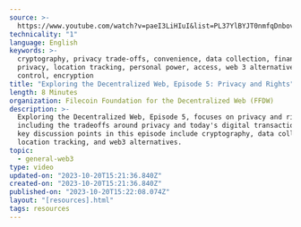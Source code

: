 ```yaml
---
source: >-
  https://www.youtube.com/watch?v=paeI3LiHIuI&list=PL37YlBYJT0nmfqDnbov6lKHUyZvRfQjap&index=6
technicality: "1"
language: English
keywords: >-
  cryptography, privacy trade-offs, convenience, data collection, financial
  privacy, location tracking, personal power, access, web 3 alternatives, user
  control, encryption
title: "Exploring the Decentralized Web, Episode 5: Privacy and Rights"
length: 8 Minutes
organization: Filecoin Foundation for the Decentralized Web (FFDW)
description: >-
  Exploring the Decentralized Web, Episode 5, focuses on privacy and rights,
  including the tradeoffs around privacy and today's digital transactions. Some
  key discussion points in this episode include cryptography, data collection,
  location tracking, and web3 alternatives.
topic:
  - general-web3
type: video
updated-on: "2023-10-20T15:21:36.840Z"
created-on: "2023-10-20T15:21:36.840Z"
published-on: "2023-10-20T15:22:08.074Z"
layout: "[resources].html"
tags: resources
---
```

